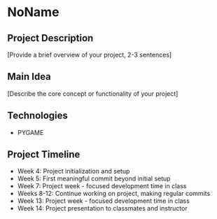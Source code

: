 # NoName
## Project Description
[Provide a brief overview of your project, 2-3 sentences]
## Main Idea
[Describe the core concept or functionality of your project]
## Technologies
- PYGAME
## Project Timeline
- Week 4: Project initialization and setup
- Week 5: First meaningful commit beyond initial setup
- Week 7: Project week - focused development time in class
- Weeks 8-12: Continue working on project, making regular commits
- Week 13: Project week - focused development time in class
- Week 14: Project presentation to classmates and instructor